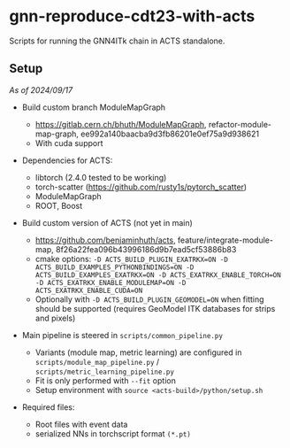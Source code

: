 # gnn-reproduce-cdt23-with-acts

Scripts for running the GNN4ITk chain in ACTS standalone.

## Setup

*As of 2024/09/17*

* Build custom branch ModuleMapGraph
  * https://gitlab.cern.ch/bhuth/ModuleMapGraph, refactor-module-map-graph, ee992a140baacba9d3fb86201e0ef75a9d938621
  * With cuda support

* Dependencies for ACTS:
  * libtorch (2.4.0 tested to be working)
  * torch-scatter (https://github.com/rusty1s/pytorch_scatter)
  * ModuleMapGraph
  * ROOT, Boost

* Build custom version of ACTS (not yet in main)
  * https://github.com/benjaminhuth/acts, feature/integrate-module-map, 8f26a22fea096b43996186d9b7ead5cf53886b83
  * cmake options: `-D ACTS_BUILD_PLUGIN_EXATRKX=ON -D ACTS_BUILD_EXAMPLES_PYTHONBINDINGS=ON -D ACTS_BUILD_EXAMPLES_EXATRKX=ON -D ACTS_EXATRKX_ENABLE_TORCH=ON -D ACTS_EXATRKX_ENABLE_MODULEMAP=ON -D ACTS_EXATRKX_ENABLE_CUDA=ON`
  * Optionally with `-D ACTS_BUILD_PLUGIN_GEOMODEL=ON` when fitting should be supported (requires GeoModel ITK databases for strips and pixels)

* Main pipeline is steered in `scripts/common_pipeline.py`
  * Variants (module map, metric learning) are configured in `scripts/module_map_pipeline.py` / `scripts/metric_learning_pipeline.py`
  * Fit is only performed with `--fit` option
  * Setup environment with `source <acts-build>/python/setup.sh`

* Required files:
  * Root files with event data
  * serialized NNs in torchscript format `(*.pt)`

